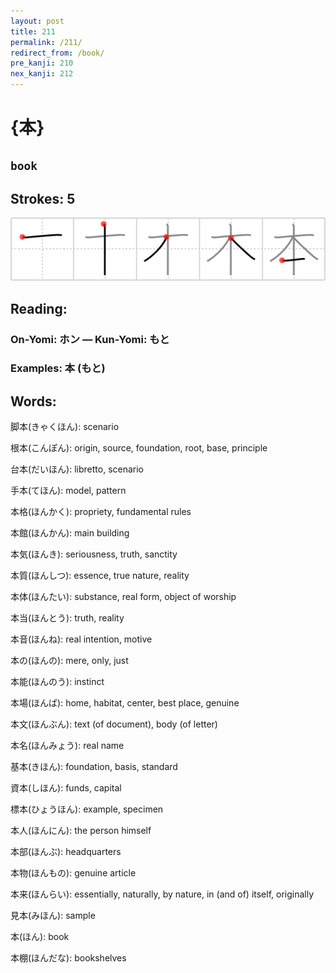 ```yaml
---
layout: post
title: 211
permalink: /211/
redirect_from: /book/
pre_kanji: 210
nex_kanji: 212
---
```


# {本}

## `book`

## Strokes: 5

<div class="stroke"><img src="../images/E69CAC.png" /></div>

## Reading:

### On-Yomi: ホン &mdash; Kun-Yomi: もと

### Examples: 本 (もと)

## Words:

脚本(きゃくほん): scenario

根本(こんぽん): origin, source, foundation, root, base, principle

台本(だいほん): libretto, scenario

手本(てほん): model, pattern

本格(ほんかく): propriety, fundamental rules

本館(ほんかん): main building

本気(ほんき): seriousness, truth, sanctity

本質(ほんしつ): essence, true nature, reality

本体(ほんたい): substance, real form, object of worship

本当(ほんとう): truth, reality

本音(ほんね): real intention, motive

本の(ほんの): mere, only, just

本能(ほんのう): instinct

本場(ほんば): home, habitat, center, best place, genuine

本文(ほんぶん): text (of document), body (of letter)

本名(ほんみょう): real name

基本(きほん): foundation, basis, standard

資本(しほん): funds, capital

標本(ひょうほん): example, specimen

本人(ほんにん): the person himself

本部(ほんぶ): headquarters

本物(ほんもの): genuine article

本来(ほんらい): essentially, naturally, by nature, in (and of) itself, originally

見本(みほん): sample

本(ほん): book

本棚(ほんだな): bookshelves
